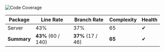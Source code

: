 ![Code Coverage](https://img.shields.io/badge/Code%20Coverage-43%25-success?style=flat)

Package | Line Rate | Branch Rate | Complexity | Health
-------- | --------- | ----------- | ---------- | ------
Server | 43% | 37% | 65 | ✔
**Summary** | **43%** (60 / 140) | **37%** (17 / 46) | **65** | ✔
